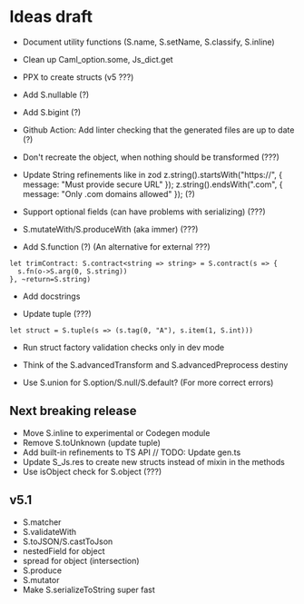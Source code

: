 # Ideas draft

- Document utility functions (S.name, S.setName, S.classify, S.inline)

- Clean up Caml_option.some, Js_dict.get

- PPX to create structs (v5 ???)

- Add S.nullable (?)

- Add S.bigint (?)

- Github Action: Add linter checking that the generated files are up to date (?)

- Don't recreate the object, when nothing should be transformed (???)

- Update String refinements like in zod
  z.string().startsWith("https://", { message: "Must provide secure URL" });
  z.string().endsWith(".com", { message: "Only .com domains allowed" }); (?)

- Support optional fields (can have problems with serializing) (???)

- S.mutateWith/S.produceWith (aka immer) (???)

- Add S.function (?) (An alternative for external ???)

```
let trimContract: S.contract<string => string> = S.contract(s => {
  s.fn(o->S.arg(0, S.string))
}, ~return=S.string)
```

- Add docstrings

- Update tuple (???)

```
let struct = S.tuple(s => (s.tag(0, "A"), s.item(1, S.int)))
```

- Run struct factory validation checks only in dev mode

- Think of the S.advancedTransform and S.advancedPreprocess destiny

- Use S.union for S.option/S.null/S.default? (For more correct errors)

## Next breaking release

- Move S.inline to experimental or Codegen module
- Remove S.toUnknown (update tuple)
- Add built-in refinements to TS API
  // TODO: Update gen.ts
- Update S_Js.res to create new structs instead of mixin in the methods
- Use isObject check for S.object (???)

## v5.1

- S.matcher
- S.validateWith
- S.toJSON/S.castToJson
- nestedField for object
- spread for object (intersection)
- S.produce
- S.mutator
- Make S.serializeToString super fast
